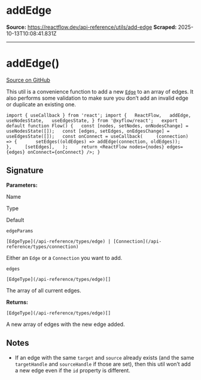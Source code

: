 # addEdge

**Source:** https://reactflow.dev/api-reference/utils/add-edge
**Scraped:** 2025-10-13T10:08:41.831Z

---

# addEdge()

[Source on GitHub](https://github.com/xyflow/xyflow/blob/main/packages/system/src/utils/edges/general.ts/#L100) 

This util is a convenience function to add a new [`Edge`](/api-reference/types/edge) to an array of edges. It also performs some validation to make sure you don’t add an invalid edge or duplicate an existing one.

`import { useCallback } from 'react'; import {   ReactFlow,   addEdge,   useNodesState,   useEdgesState, } from '@xyflow/react';   export default function Flow() {   const [nodes, setNodes, onNodesChange] = useNodesState([]);   const [edges, setEdges, onEdgesChange] = useEdgesState([]);   const onConnect = useCallback(     (connection) => {       setEdges((oldEdges) => addEdge(connection, oldEdges));     },     [setEdges],   );     return <ReactFlow nodes={nodes} edges={edges} onConnect={onConnect} />; }`

## Signature[](#signature)

**Parameters:**

Name

Type

Default

[](#edgeparams)`edgeParams`

`[EdgeType](/api-reference/types/edge) | [Connection](/api-reference/types/connection)`

Either an `Edge` or a `Connection` you want to add.

[](#edges)`edges`

`[EdgeType](/api-reference/types/edge)[]`

The array of all current edges.

**Returns:**

[](#returns)`[EdgeType](/api-reference/types/edge)[]`

A new array of edges with the new edge added.

## Notes[](#notes)

*   If an edge with the same `target` and `source` already exists (and the same `targetHandle` and `sourceHandle` if those are set), then this util won’t add a new edge even if the `id` property is different.